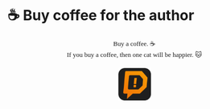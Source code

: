 # ☕ Buy coffee for the author
<div style="text-align: center;"><span style="font-family: Dosis; font-size: small;">Buy a coffee. ☕</span></div><div style="text-align: center;"><span style="font-family: Dosis; font-size: small;">If you buy a coffee, then one cat will be happier. 🐱</span></div><div style="text-align: center;"><span style="font-family: Dosis; font-size: small;"><br /></span></div><div class="separator" style="clear: both;"><div style="text-align: center;"><a href="https://www.donationalerts.com/r/zettryprojects" style="display: inline; padding: 1em 0px;"><img alt="" border="0" data-original-height="720" data-original-width="720" height="65" src="https://github.com/nightlytech/nightlytech.github.io/blob/main/donate.webp?raw=true" width="65" /></a></div></div>
